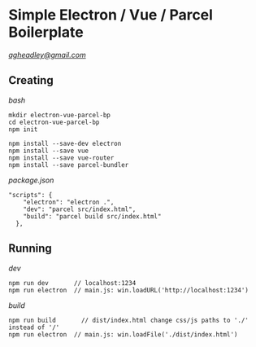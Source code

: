 # Simple Electron / Vue / Parcel Boilerplate
*agheadley@gmail.com*


## Creating

*bash*
```
mkdir electron-vue-parcel-bp
cd electron-vue-parcel-bp
npm init

npm install --save-dev electron
npm install --save vue
npm install --save vue-router
npm install --save parcel-bundler
```

*package.json*
```
"scripts": {
    "electron": "electron .",
    "dev": "parcel src/index.html",
    "build": "parcel build src/index.html"
  },
```

## Running

*dev*
```
npm run dev       // localhost:1234
npm run electron  // main.js: win.loadURL('http://localhost:1234')

```

*build*
```
npm run build       // dist/index.html change css/js paths to './' instead of '/'
npm run electron  // main.js: win.loadFile('./dist/index.html')

```





